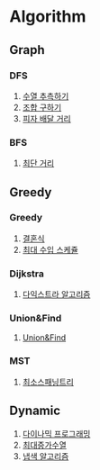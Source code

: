 # Algorithm
## Graph
### DFS
1. [수열 추측하기](docs/problem-solving/dfs/수열_추측하기.md) <br>
2. [조합 구하기](docs/problem-solving/dfs/조합_구하기.md)
3. [피자 배달 거리](docs/problem-solving/dfs/피자_배달_거리.md)<br>

### BFS
1. [최단 거리](docs/problem-solving/bfs/최단거리_BFS.md)

## Greedy
### Greedy
1. [결혼식](docs/problem-solving/greedy/결혼식.md)
2. [최대 수입 스케쥴](docs/problem-solving/greedy/최대_수입_스케쥴.md)

### Dijkstra
1. [다익스트라 알고리즘](docs/problem-solving/greedy/다익스트라.md)

### Union&Find
1. [Union&Find](docs/problem-solving/greedy/Union_Find.md)

### MST 
1. [최소스패닝트리](docs/problem-solving/greedy/최소스패닝트리.md)



## Dynamic
1. [다이나믹 프로그래밍](docs/problem-solving/dy/다이나믹_프로그래밍.md)
2. [최대증가수열](docs/problem-solving/dy/최대증가수열.md)
3. [냅색 알고리즘](docs/problem-solving/dy/냅색_알고리즘.md)